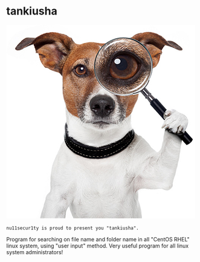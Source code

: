 # tankiusha
![tankisha](https://raw.githubusercontent.com/nu11secur1ty/tankiusha/master/tankiusha.jpg)
```
nu11secur1ty is proud to present you "tankiusha".
```
Program for searching on file name and folder name in all "CentOS RHEL" linux system, using "user input" method.
Very useful program for all linux system administrators!

